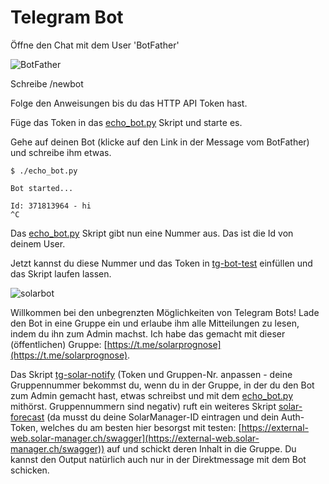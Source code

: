 # Telegram Bot

Öffne den Chat mit dem User 'BotFather'

![BotFather](https://github.com/thomhug/pv/blob/main/telegram/img/Screenshot%202023-01-21%20at%2020.59.53.png)

Schreibe /newbot

Folge den Anweisungen bis du das HTTP API Token hast.

Füge das Token in das [echo_bot.py](https://github.com/thomhug/pv/blob/main/telegram/echo_bot.py) Skript und starte es.

Gehe auf deinen Bot (klicke auf den Link in der Message vom BotFather) und schreibe ihm etwas. 

```
$ ./echo_bot.py 

Bot started...

Id: 371813964 - hi
^C
```

Das [echo_bot.py](https://github.com/thomhug/pv/blob/main/telegram/echo_bot.py) Skript gibt nun eine Nummer aus. Das ist die Id von deinem User.

Jetzt kannst du diese Nummer und das Token in [tg-bot-test](https://github.com/thomhug/pv/blob/main/telegram/tg-bot-test) einfüllen und das Skript laufen lassen.

![solarbot](https://github.com/thomhug/pv/blob/main/telegram/img/Screenshot%202023-01-21%20at%2022.02.58.png)

Willkommen bei den unbegrenzten Möglichkeiten von Telegram Bots! Lade den Bot in eine Gruppe ein und erlaube ihm alle Mitteilungen zu lesen, indem du ihn zum Admin machst. Ich habe das gemacht mit dieser (öffentlichen) Gruppe: [https://t.me/solarprognose](https://t.me/solarprognose).

Das Skript [tg-solar-notify](https://github.com/thomhug/pv/blob/main/telegram/tg-solar-notify) (Token und Gruppen-Nr. anpassen - deine Gruppennummer bekommst du, wenn du in der Gruppe, in der du den Bot zum Admin gemacht hast, etwas schreibst und mit dem [echo_bot.py](https://github.com/thomhug/pv/blob/main/telegram/echo_bot.py) mithörst. Gruppennummern sind negativ) ruft ein weiteres Skript [solar-forecast](https://github.com/thomhug/pv/blob/main/telegram/solar-forecast) (da musst du deine SolarManager-ID eintragen und dein Auth-Token, welches du am besten hier besorgst mit testen: [https://external-web.solar-manager.ch/swagger](https://external-web.solar-manager.ch/swagger)) auf und schickt deren Inhalt in die Gruppe. Du kannst den Output natürlich auch nur in der Direktmessage mit dem Bot schicken.
